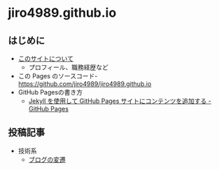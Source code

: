 # jiro4989.github.io

## はじめに

* [このサイトについて](/about)
  * プロフィール、職務経歴など
* この Pages のソースコード- <https://github.com/jiro4989/jiro4989.github.io>
* GitHub Pagesの書き方
  * [Jekyll を使用して GitHub Pages サイトにコンテンツを追加する - GitHub Pages](https://docs.github.com/ja/pages/setting-up-a-github-pages-site-with-jekyll/adding-content-to-your-github-pages-site-using-jekyll)

## 投稿記事

* 技術系
  * [ブログの変遷](/blog/2023/10/15/blog-changelog.html)
